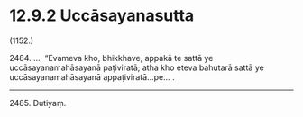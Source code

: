 # 12.9.2 Uccāsayanasutta

(1152.)

2484\. …  “Evameva kho, bhikkhave, appakā te sattā ye uccāsayanamahāsayanā paṭiviratā; atha kho eteva bahutarā sattā ye uccāsayanamahāsayanā appaṭiviratā…pe… .

---

2485\. Dutiyaṃ.
